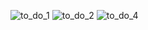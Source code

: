 ![to_do_1](https://github.com/earekea/to_do/assets/133246942/5c12580f-dce7-47df-9b46-b756fc1b48a0)
![to_do_2](https://github.com/earekea/to_do/assets/133246942/90154c73-d74a-4d59-8c9f-6657922c2bb0)
![to_do_4](https://github.com/earekea/to_do/assets/133246942/34635da2-b899-42bd-9dc2-7c7c1cfd57d6)
